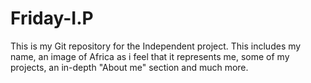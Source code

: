 # Friday-I.P
This is my Git repository for the Independent project. This includes my name, an image of Africa as i feel that it represents me, some of my projects, an in-depth "About me" section and much more.

